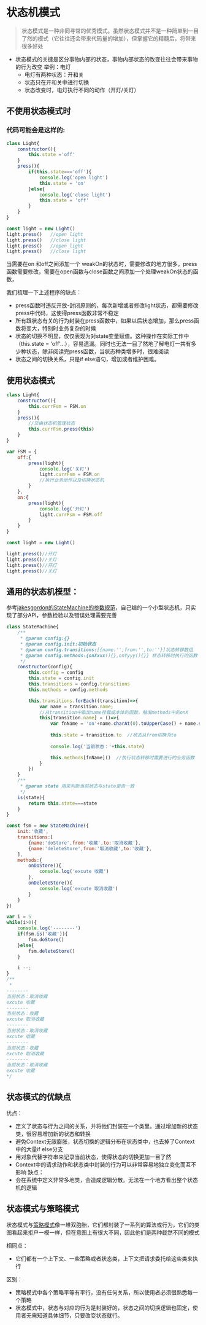 # 状态机模式

> 状态模式是一种非同寻常的优秀模式。虽然状态模式并不是一种简单到一目了然的模式（它往往还会带来代码量的增加），但掌握它的精髓后，将带来很多好处

- 状态模式的关键是区分事物内部的状态，事物内部状态的改变往往会带来事物的行为改变
举例：电灯
    - 电灯有两种状态：开和关
    - 状态只在开和关中进行切换
    - 状态改变时，电灯执行不同的动作（开灯/关灯）

## **不使用状态模式**时
### 代码可能会是这样的:
```js
class Light{
    constructor(){
        this.state ='off'      
    }
    press(){
        if(this.state==='off'){
            console.log('open light')
            this.state = 'on'
        }else{
            console.log('close light')
            this.state = 'off'
        }
    }
}

const light = new Light()
light.press()   //open light
light.press()   //close light
light.press()   //open light
light.press()   //close light
```

当需要在on 和off之间添加一个 weakOn的状态时，需要修改的地方很多，press函数需要修改，需要在open函数与close函数之间添加一个处理weakOn状态的函数，

我们梳理一下上述程序的缺点：

- press函数时违反开放-封闭原则的，每次新增或者修改light状态，都需要修改press中代码，这使得press函数非常不稳定
- 所有跟状态有关的行为封装在press函数中，如果以后状态增加，那么press函数将变大，特别时业务复杂的时候
-  状态的切换不明显，仅仅表现为对state变量赋值。这种操作在实际工作中（this.state = 'off'...），容易遗漏。同时也无法一目了然地了解电灯一共有多少种状态，除非阅读完press函数，当状态种类增多时，很难阅读
- 状态之间的切换关系，只是if else语句，增加或者维护困难。

## 使用状态模式

```js
class Light{
    constructor(){
        this.currFsm = FSM.on
    }
    press(){
        //交由状态机管理状态
        this.currFsm.press(this)
    }   
}

var FSM = {
    off:{
        press(light){
            console.log('关灯')
            light.currFsm = FSM.on
            //执行业务动作以及切换状态机
        }
    },
    on:{
        press(light){
            console.log('开灯')
            light.currFsm = FSM.off
        }
    }
}

const light = new Light()

light.press()//开灯
light.press()//关灯
light.press()//开灯
light.press()//关灯
```
## 通用的状态机模型：
参考[jakesgordon的StateMachine的参数规范](https://github.com/jakesgordon/javascript-state-machine)，自己编的一个小型状态机，只实现了部分API，参数检验以及错误处理需要完善
```js
class StateMachine{
    /**
     * @param config:{}
     * @param config.init:初始状态
     * @param config.transitions:[{name:'',from:'',to:''}]状态转移数组
     * @param config.methods:{onXxxx(){},onYyyy(){}} 状态转移时执行的函数
     */ 
    constructor(config){
        this.config = config
        this.state = config.init
        this.transitions = config.transitions
        this.methods = config.methods

        this.transitions.forEach((transition)=>{
            var name = transition.name;
            //从transition中取出name挂载成本体的函数，触发methods中的onX
            this[transition.name] = ()=>{
                var fnName = 'on'+name.charAt(0).toUpperCase() + name.slice(1)
                
                this.state = transition.to  //状态从from切换为to
                
                console.log('当前状态：'+this.state)

                this.methods[fnName]()  //执行状态转移时需要进行的业务函数
            }
        })
    }
    /** 
     * @param state 用来判断当前状态与state是否一致
     */
    is(state){
        return this.state===state
    }
}

const fsm = new StateMachine({
    init:'收藏',
    transitions:[
        {name:'doStore',from:'收藏',to:'取消收藏'},
        {name:'deleteStore',from:'取消收藏',to:'收藏'},
    ],
    methods:{
        onDoStore(){
            console.log('excute 收藏')
        },
        onDeleteStore(){
            console.log('excute 取消收藏')
        }
    }
})

var i = 5
while(i>0){
    console.log('--------')
    if(fsm.is('收藏')){
        fsm.doStore()
    }else{
        fsm.deleteStore()
    }

    i --;
}
/**
 * 
--------
当前状态：取消收藏
excute 收藏
--------
当前状态：收藏
excute 取消收藏
--------
当前状态：取消收藏
excute 收藏
--------
当前状态：收藏
excute 取消收藏
--------
当前状态：取消收藏
excute 收藏
*/
```

## 状态模式的优缺点

优点：
- 定义了状态与行为之间的关系，并将他们封装在一个类里。通过增加新的状态类，很容易增加新的状态和转换
- 避免Context无限膨胀，状态切换的逻辑分布在状态类中，也去掉了Context中的大量if else分支
- 用对象代替字符串来记录当前状态，使得状态的切换更加一目了然
- Context中的请求动作和状态类中封装的行为可以非常容易地独立变化而互不影响 
缺点：
- 会在系统中定义非常多地类，会造成逻辑分散。无法在一个地方看出整个状态机的逻辑

## 状态模式与策略模式

状态模式与[策略模式](https://github.com/zc1789284658/Code-Note/edit/master/design-pattern/Strategy.md)像一堆双胞胎，它们都封装了一系列的算法或行为，它们的类图看起来拒户一模一样，但在意图上有很大不同，因此他们是两种截然不同的模式

相同点：

- 它们都有一个上下文、一些策略或者状态类，上下文把请求委托给这些类来执行

区别：

- 策略模式中各个策略平等有平行，没有任何关系，所以使用者必须很熟悉每一个策略
- 状态模式中，状态与对应的行为是封装好的，状态之间的切换逻辑也固定，使用者无需知道具体细节，只要改变状态就行。  